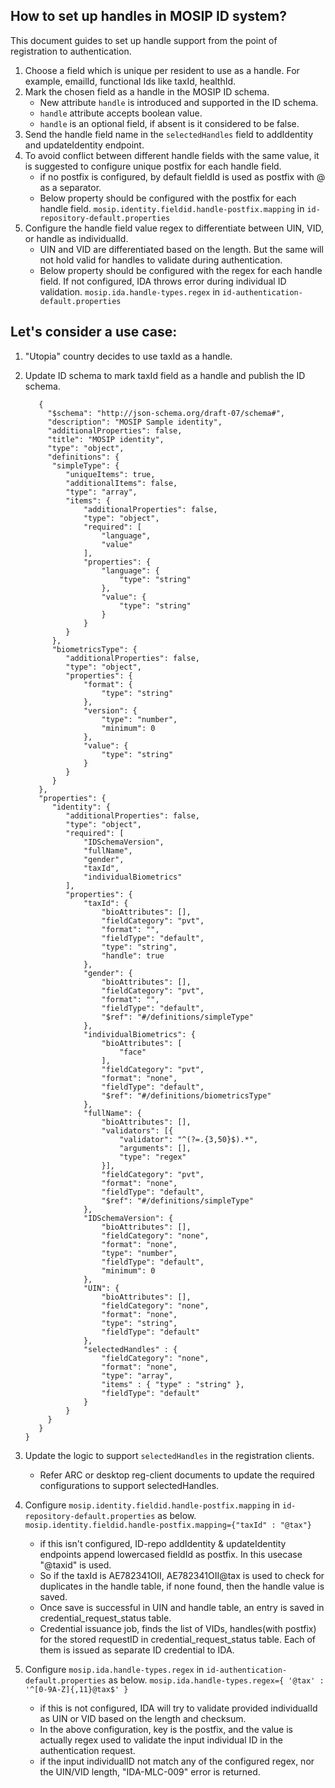 ## How to set up handles in MOSIP ID system?

This document guides to set up handle support from the point of registration to authentication.

1. Choose a field which is unique per resident to use as a handle. For example, emailId, functional Ids like taxId, healthId.
2. Mark the chosen field as a handle in the MOSIP ID schema.
    * New attribute `handle` is introduced and supported in the ID schema.
    * `handle` attribute accepts boolean value.
    * `handle` is an optional field, if absent is it considered to be false.
3. Send the handle field name in the `selectedHandles` field to addIdentity and updateIdentity endpoint.
4. To avoid conflict between different handle fields with the same value, it is suggested to configure unique postfix for each handle field.
   * if no postfix is configured, by default fieldId is used as postfix with @ as a separator.
   * Below property should be configured with the postfix for each handle field.
     `mosip.identity.fieldid.handle-postfix.mapping` in `id-repository-default.properties`
5. Configure the handle field value regex to differentiate between UIN, VID, or handle as individualId.
   * UIN and VID are differentiated based on the length. But the same will not hold valid for handles to validate during authentication.
   * Below property should be configured with the regex for each handle field. If not configured, IDA throws error during individual ID validation.
     `mosip.ida.handle-types.regex` in `id-authentication-default.properties`


## Let's consider a use case:

1. "Utopia" country decides to use taxId as a handle.
2. Update ID schema to mark taxId field as a handle and publish the ID schema.
   ```
      {
	    "$schema": "http://json-schema.org/draft-07/schema#",
	    "description": "MOSIP Sample identity",
	    "additionalProperties": false,
	    "title": "MOSIP identity",
	    "type": "object",
	    "definitions": {
		 "simpleType": {
			"uniqueItems": true,
			"additionalItems": false,
			"type": "array",
			"items": {
				"additionalProperties": false,
				"type": "object",
				"required": [
					"language",
					"value"
				],
				"properties": {
					"language": {
						"type": "string"
					},
					"value": {
						"type": "string"
					}
				}
			}
		 },
		 "biometricsType": {
			"additionalProperties": false,
			"type": "object",
			"properties": {
				"format": {
					"type": "string"
				},
				"version": {
					"type": "number",
					"minimum": 0
				},
				"value": {
					"type": "string"
				}
			}
		 }
	  },
	  "properties": {
		 "identity": {
			"additionalProperties": false,
			"type": "object",
			"required": [
				"IDSchemaVersion",
				"fullName",
				"gender",
				"taxId",
				"individualBiometrics"
			],
			"properties": {
                "taxId": {
					"bioAttributes": [],
					"fieldCategory": "pvt",
					"format": "",
					"fieldType": "default",
					"type": "string",
                    "handle": true
				},
				"gender": {
					"bioAttributes": [],
					"fieldCategory": "pvt",
					"format": "",
					"fieldType": "default",
					"$ref": "#/definitions/simpleType"
				},
				"individualBiometrics": {
					"bioAttributes": [
						"face"
					],
					"fieldCategory": "pvt",
					"format": "none",
					"fieldType": "default",
					"$ref": "#/definitions/biometricsType"
				},
				"fullName": {
					"bioAttributes": [],
					"validators": [{
						"validator": "^(?=.{3,50}$).*",
						"arguments": [],
						"type": "regex"
					}],
					"fieldCategory": "pvt",
					"format": "none",
					"fieldType": "default",
					"$ref": "#/definitions/simpleType"
				},
				"IDSchemaVersion": {
					"bioAttributes": [],
					"fieldCategory": "none",
					"format": "none",
					"type": "number",
					"fieldType": "default",
					"minimum": 0
				},
				"UIN": {
					"bioAttributes": [],
					"fieldCategory": "none",
					"format": "none",
					"type": "string",
					"fieldType": "default"
				},
				"selectedHandles" : {
                    "fieldCategory": "none",
                    "format": "none",
                    "type": "array",
                    "items" : { "type" : "string" },
                    "fieldType": "default"
                }
			}
        }
      }
   }
   ```
   
3. Update the logic to support `selectedHandles` in the registration clients. 
   * Refer ARC or desktop reg-client documents to update the required configurations to support selectedHandles.
    
4. Configure `mosip.identity.fieldid.handle-postfix.mapping` in `id-repository-default.properties` as below.
   `mosip.identity.fieldid.handle-postfix.mapping={"taxId" : "@tax"}`

    * if this isn't configured, ID-repo addIdentity & updateIdentity endpoints append lowercased fieldId as postfix. In this usecase "@taxid" is used.
    * So if the taxId is AE782341OII, AE782341OII@tax is used to check for duplicates in the handle table, if none found, then the handle value is saved.
    * Once save is successful in UIN and handle table, an entry is saved in credential_request_status table.
    * Credential issuance job, finds the list of VIDs, handles(with postfix) for the stored requestID in credential_request_status table. Each of them is issued as separate ID credential to IDA.

5. Configure `mosip.ida.handle-types.regex` in `id-authentication-default.properties` as below.
   `mosip.ida.handle-types.regex={ '@tax' : '^[0-9A-Z]{,11}@tax$' }`

    * if this is not configured, IDA will try to validate provided individualId as UIN or VID based on the length and checksum.
    * In the above configuration, key is the postfix, and the value is actually regex used to validate the input individual ID in the authentication request.
    * if the input individualID not match any of the configured regex, nor the UIN/VID length, "IDA-MLC-009" error is returned.
